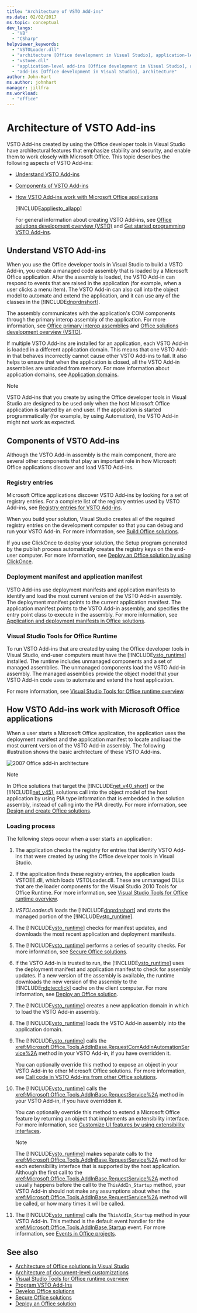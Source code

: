 ```yaml
---
title: "Architecture of VSTO Add-ins"
ms.date: 02/02/2017
ms.topic: conceptual
dev_langs:
  - "VB"
  - "CSharp"
helpviewer_keywords:
  - "VSTOLoader.dll"
  - "architecture [Office development in Visual Studio], application-level add-ins"
  - "vstoee.dll"
  - "application-level add-ins [Office development in Visual Studio], architecture"
  - "add-ins [Office development in Visual Studio], architecture"
author: John-Hart
ms.author: johnhart
manager: jillfra
ms.workload:
  - "office"
---
```

# Architecture of VSTO Add-ins
  VSTO Add-ins created by using the Office developer tools in Visual Studio have architectural features that emphasize stability and security, and enable them to work closely with Microsoft Office. This topic describes the following aspects of VSTO Add-ins:

- [Understand VSTO Add-ins](#UnderstandingAddIns)

- [Components of VSTO Add-ins](#AddinComponents)

- [How VSTO Add-ins work with Microsoft Office applications](#HowAddinsWork)

  [!INCLUDE[appliesto_allapp](../vsto/includes/appliesto-allapp-md.md)]

  For general information about creating VSTO Add-ins, see [Office solutions development overview &#40;VSTO&#41;](../vsto/office-solutions-development-overview-vsto.md) and [Get started programming VSTO Add-ins](../vsto/getting-started-programming-vsto-add-ins.md).

##  <a name="UnderstandingAddIns"></a> Understand VSTO Add-ins
 When you use the Office developer tools in Visual Studio to build a VSTO Add-in, you create a managed code assembly that is loaded by a Microsoft Office application. After the assembly is loaded, the VSTO Add-in can respond to events that are raised in the application (for example, when a user clicks a menu item). The VSTO Add-in can also call into the object model to automate and extend the application, and it can use any of the classes in the [!INCLUDE[dnprdnshort](../sharepoint/includes/dnprdnshort-md.md)].

 The assembly communicates with the application's COM components through the primary interop assembly of the application. For more information, see [Office primary interop assemblies](../vsto/office-primary-interop-assemblies.md) and [Office solutions development overview &#40;VSTO&#41;](../vsto/office-solutions-development-overview-vsto.md).

 If multiple VSTO Add-ins are installed for an application, each VSTO Add-in is loaded in a different application domain. This means that one VSTO Add-in that behaves incorrectly cannot cause other VSTO Add-ins to fail. It also helps to ensure that when the application is closed, all the VSTO Add-in assemblies are unloaded from memory. For more information about application domains, see [Application domains](/dotnet/framework/app-domains/application-domains).

> [!NOTE]
>  VSTO Add-ins that you create by using the Office developer tools in Visual Studio are designed to be used only when the host Microsoft Office application is started by an end user. If the application is started programmatically (for example, by using Automation), the VSTO Add-in might not work as expected.

##  <a name="AddinComponents"></a> Components of VSTO Add-ins
 Although the VSTO Add-in assembly is the main component, there are several other components that play an important role in how Microsoft Office applications discover and load VSTO Add-ins.

### Registry entries
 Microsoft Office applications discover VSTO Add-ins by looking for a set of registry entries. For a complete list of the registry entries used by VSTO Add-ins, see [Registry entries for VSTO Add-ins](../vsto/registry-entries-for-vsto-add-ins.md).

 When you build your solution, Visual Studio creates all of the required registry entries on the development computer so that you can debug and run your VSTO Add-in. For more information, see [Build Office solutions](../vsto/building-office-solutions.md).

 If you use ClickOnce to deploy your solution, the Setup program generated by the publish process automatically creates the registry keys on the end-user computer. For more information, see [Deploy an Office solution by using ClickOnce](../vsto/deploying-an-office-solution-by-using-clickonce.md).

### Deployment manifest and application manifest
 VSTO Add-ins use deployment manifests and application manifests to identify and load the most current version of the VSTO Add-in assembly. The deployment manifest points to the current application manifest. The application manifest points to the VSTO Add-in assembly, and specifies the entry point class to execute in the assembly. For more information, see [Application and deployment manifests in Office solutions](../vsto/application-and-deployment-manifests-in-office-solutions.md).

### Visual Studio Tools for Office Runtime
 To run VSTO Add-ins that are created by using the Office developer tools in Visual Studio, end-user computers must have the [!INCLUDE[vsto_runtime](../vsto/includes/vsto-runtime-md.md)] installed. The runtime includes unmanaged components and a set of managed assemblies. The unmanaged components load the VSTO Add-in assembly. The managed assemblies provide the object model that your VSTO Add-in code uses to automate and extend the host application.

 For more information, see [Visual Studio Tools for Office runtime overview](../vsto/visual-studio-tools-for-office-runtime-overview.md).

##  <a name="HowAddinsWork"></a> How VSTO Add-ins work with Microsoft Office applications
 When a user starts a Microsoft Office application, the application uses the deployment manifest and the application manifest to locate and load the most current version of the VSTO Add-in assembly. The following illustration shows the basic architecture of these VSTO Add-ins.

 ![2007 Office add-in architecture](../vsto/media/office07addin.png "2007 Office add-in architecture")

> [!NOTE]
>  In Office solutions that target the [!INCLUDE[net_v40_short](../sharepoint/includes/net-v40-short-md.md)] or the [!INCLUDE[net_v45](../vsto/includes/net-v45-md.md)], solutions call into the object model of the host application by using PIA type information that is embedded in the solution assembly, instead of calling into the PIA directly. For more information, see [Design and create Office solutions](../vsto/designing-and-creating-office-solutions.md).

### Loading process
 The following steps occur when a user starts an application:

1.  The application checks the registry for entries that identify VSTO Add-ins that were created by using the Office developer tools in Visual Studio.

2.  If the application finds these registry entries, the application loads VSTOEE.dll, which loads VSTOLoader.dll. These are unmanaged DLLs that are the loader components for the Visual Studio 2010 Tools for Office Runtime. For more information, see [Visual Studio Tools for Office runtime overview](../vsto/visual-studio-tools-for-office-runtime-overview.md).

3.  *VSTOLoader.dll* loads the [!INCLUDE[dnprdnshort](../sharepoint/includes/dnprdnshort-md.md)] and starts the managed portion of the [!INCLUDE[vsto_runtime](../vsto/includes/vsto-runtime-md.md)].

4.  The [!INCLUDE[vsto_runtime](../vsto/includes/vsto-runtime-md.md)] checks for manifest updates, and downloads the most recent application and deployment manifests.

5.  The [!INCLUDE[vsto_runtime](../vsto/includes/vsto-runtime-md.md)] performs a series of security checks. For more information, see [Secure Office solutions](../vsto/securing-office-solutions.md).

6.  If the VSTO Add-in is trusted to run, the [!INCLUDE[vsto_runtime](../vsto/includes/vsto-runtime-md.md)] uses the deployment manifest and application manifest to check for assembly updates. If a new version of the assembly is available, the runtime downloads the new version of the assembly to the [!INCLUDE[ndptecclick](../vsto/includes/ndptecclick-md.md)] cache on the client computer. For more information, see [Deploy an Office solution](../vsto/deploying-an-office-solution.md).

7.  The [!INCLUDE[vsto_runtime](../vsto/includes/vsto-runtime-md.md)] creates a new application domain in which to load the VSTO Add-in assembly.

8.  The [!INCLUDE[vsto_runtime](../vsto/includes/vsto-runtime-md.md)] loads the VSTO Add-in assembly into the application domain.

9. The [!INCLUDE[vsto_runtime](../vsto/includes/vsto-runtime-md.md)] calls the <xref:Microsoft.Office.Tools.AddInBase.RequestComAddInAutomationService%2A> method in your VSTO Add-in, if you have overridden it.

     You can optionally override this method to expose an object in your VSTO Add-in to other Microsoft Office solutions. For more information, see [Call code in VSTO Add-ins from other Office solutions](../vsto/calling-code-in-vsto-add-ins-from-other-office-solutions.md).

10. The [!INCLUDE[vsto_runtime](../vsto/includes/vsto-runtime-md.md)] calls the <xref:Microsoft.Office.Tools.AddInBase.RequestService%2A> method in your VSTO Add-in, if you have overridden it.

     You can optionally override this method to extend a Microsoft Office feature by returning an object that implements an extensibility interface. For more information, see [Customize UI features by using extensibility interfaces](../vsto/customizing-ui-features-by-using-extensibility-interfaces.md).

    > [!NOTE]
    >  The [!INCLUDE[vsto_runtime](../vsto/includes/vsto-runtime-md.md)] makes separate calls to the <xref:Microsoft.Office.Tools.AddInBase.RequestService%2A> method for each extensibility interface that is supported by the host application. Although the first call to the <xref:Microsoft.Office.Tools.AddInBase.RequestService%2A> method usually happens before the call to the `ThisAddIn_Startup` method, your VSTO Add-in should not make any assumptions about when the <xref:Microsoft.Office.Tools.AddInBase.RequestService%2A> method will be called, or how many times it will be called.

11. The [!INCLUDE[vsto_runtime](../vsto/includes/vsto-runtime-md.md)] calls the `ThisAddIn_Startup` method in your VSTO Add-in. This method is the default event handler for the <xref:Microsoft.Office.Tools.AddInBase.Startup> event. For more information, see [Events in Office projects](../vsto/events-in-office-projects.md).

## See also
- [Architecture of Office solutions in Visual Studio](../vsto/architecture-of-office-solutions-in-visual-studio.md)
- [Architecture of document-level customizations](../vsto/architecture-of-document-level-customizations.md)
- [Visual Studio Tools for Office runtime overview](../vsto/visual-studio-tools-for-office-runtime-overview.md)
- [Program VSTO Add-Ins](../vsto/programming-vsto-add-ins.md)
- [Develop Office solutions](../vsto/developing-office-solutions.md)
- [Secure Office solutions](../vsto/securing-office-solutions.md)
- [Deploy an Office solution](../vsto/deploying-an-office-solution.md)
